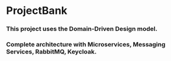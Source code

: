# ProjectBank

### This project uses the Domain-Driven Design model.
### Complete architecture with Microservices, Messaging Services, RabbitMQ, Keycloak.
